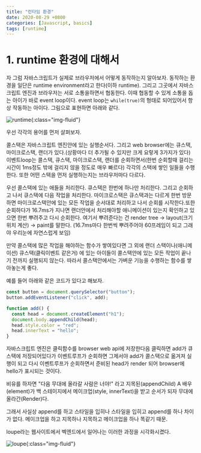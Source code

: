 ```yaml
---
title: "런타임 환경"
date: 2020-08-29 +0800
categories: [Javascript, basics]
tags: [runtime]
---
```


# 1. runtime 환경에 대해서

자 그럼 자바스크립트가 실제로 브라우저에서 어떻게 동작하는지 알아보자. 동작하는 환경을 일단은 runtime environment라고 한다(이하 runtime). 그리고 그곳에서 자바스크립트 엔진과 브라우저는 서로 소통을하면서 협동한다. 이때 협동할 수 있게 소통을 돕는 아이가 바로 event loop이다. event loop는 `while(true)`의 형태로 되어있어서 항상 작동하는 아이다. 그림으로 표현하면 아래와 같다.

![runtime](https://yeonghunko.github.io/assets/img/vanila_practice/runtime.png){:class="img-fluid"}

우선 각각의 용어를 먼저 살펴보자.

콜스택은 자바스크립트 엔진안에 있는 실행순서다. 그리고 web browser에는 큐스택, 마이크로스택, 랜더가 있다.(상황마다 더 추가될 수 있지만 크게 요렇게 3가지가 있다)
이벤트loop는 콜스택, 큐스택, 마이크로스택, 랜더를 순회하면서(한번 순회할때 걸리는 시간이 1ms정도 밖에 걸리지 않을 정도로 매우 빠르다) 각각의 스택에 쌓인 일들을 수행한다. 또한 어떤 스택을 먼저 실행하는지는 브라우저마다 다르다.

우선 콜스택에 있는 애들을 처리한다. 큐스택은 한번에 하나만 처리한다. 그리고 순회하고 나서 큐스택에 다음 작업을 처리한다. 마이크로스택은 큐스택과는 다르게 한번 방문하면 마이크로스택안에 있는 모든 작업을 순서대로 처리하고 나서 순회를 시작한다.또한순회하다가 16.7ms가 지나면 랜더안에서 처리해야할 애니메이션이 있는지 확인하고 있으면 한번 뿌려주고 다시 순회한다. 여기서 뿌려준다는 건 render tree -> layout(크기 위치 계산) -> paint를 말한다. (16.7ms마다 한번씩 뿌려주어야 60프레임이 되고 그래야 우리눈에 자연스럽게 보임)

만약 콜스택에 많은 작업을 해야하는 함수가 쌓여있다면 그 외에 랜더 스택이나(애니메이션) 큐스택(클릭이벤트 같은거) 에 있는 아이들이 콜스택안에 있는 모든 작업이 끝나기 전까지 실행되지 않는다. 따라서 콜스택안에서는 가벼운 기능을 수행하는 함수를 쌓아놓는게 좋다.

예를 들어 아래와 같은 코드가 있다고 해보자.

```javascript
const button = document.querySelector("button");
button.addEventListener("click", add);

function add() {
  const head = document.createElement("h1");
  document.body.appendChild(head);
  head.style.color = "red";
  head.innerText = "hello";
}
```

자바스크립트 엔진은 클릭함수를 browser web api에 저장한다음 클릭하면 add가 큐스택에 저장되어있다가 이벤트루프가 순회하면 그제서야 add가 콜스택으로 옮겨져 실행이 되고 다시 이벤트루프가 순회하면서 준비된 head가 render 되어 browser에 hello가 표시되는 것이다.

비유를 하자면 "다음 무대에 올라갈 사람은 너야!" 라고 지목된(appendChild) A 배우(element)가 백 스테이지에서 메이크업(style, innerText)을 받고 순서가 되자 무대에 올라간(Render)다.

그래서 사실상 append를 하고 스타일을 입히나 스타일을 입히고 append를 하나 차이가 없다. 메이크업을 하고 지목하나 지목하고 메이크업을 하나 똑같기 때문.

loupe라는 웹사이트에서 벡엔드에서 일어나는 이러한 과정을 시각화시켰다.

![loupe](https://yeonghunko.github.io/assets/img/vanila_practice/loupe.gif){:class="img-fluid"}
